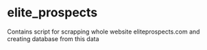 # elite_prospects
Contains script for scrapping whole website eliteprospects.com and  creating database from this data 
